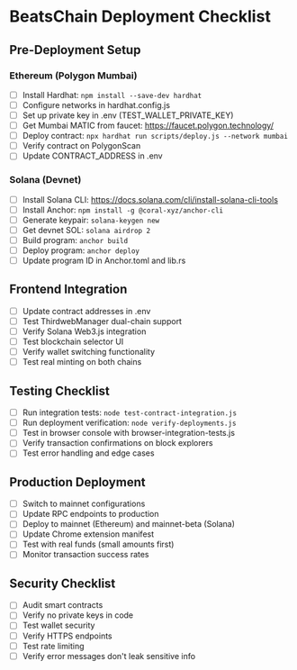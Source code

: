 
# BeatsChain Deployment Checklist

## Pre-Deployment Setup

### Ethereum (Polygon Mumbai)
- [ ] Install Hardhat: `npm install --save-dev hardhat`
- [ ] Configure networks in hardhat.config.js
- [ ] Set up private key in .env (TEST_WALLET_PRIVATE_KEY)
- [ ] Get Mumbai MATIC from faucet: https://faucet.polygon.technology/
- [ ] Deploy contract: `npx hardhat run scripts/deploy.js --network mumbai`
- [ ] Verify contract on PolygonScan
- [ ] Update CONTRACT_ADDRESS in .env

### Solana (Devnet)
- [ ] Install Solana CLI: https://docs.solana.com/cli/install-solana-cli-tools
- [ ] Install Anchor: `npm install -g @coral-xyz/anchor-cli`
- [ ] Generate keypair: `solana-keygen new`
- [ ] Get devnet SOL: `solana airdrop 2`
- [ ] Build program: `anchor build`
- [ ] Deploy program: `anchor deploy`
- [ ] Update program ID in Anchor.toml and lib.rs

## Frontend Integration
- [ ] Update contract addresses in .env
- [ ] Test ThirdwebManager dual-chain support
- [ ] Verify Solana Web3.js integration
- [ ] Test blockchain selector UI
- [ ] Verify wallet switching functionality
- [ ] Test real minting on both chains

## Testing Checklist
- [ ] Run integration tests: `node test-contract-integration.js`
- [ ] Run deployment verification: `node verify-deployments.js`
- [ ] Test in browser console with browser-integration-tests.js
- [ ] Verify transaction confirmations on block explorers
- [ ] Test error handling and edge cases

## Production Deployment
- [ ] Switch to mainnet configurations
- [ ] Update RPC endpoints to production
- [ ] Deploy to mainnet (Ethereum) and mainnet-beta (Solana)
- [ ] Update Chrome extension manifest
- [ ] Test with real funds (small amounts first)
- [ ] Monitor transaction success rates

## Security Checklist
- [ ] Audit smart contracts
- [ ] Verify no private keys in code
- [ ] Test wallet security
- [ ] Verify HTTPS endpoints
- [ ] Test rate limiting
- [ ] Verify error messages don't leak sensitive info
